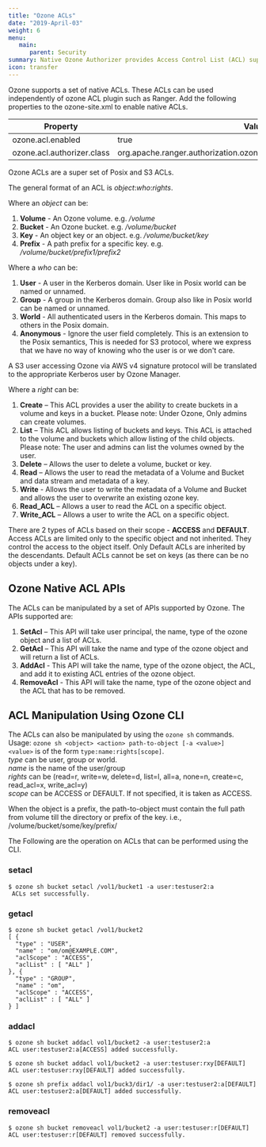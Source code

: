```yaml
---
title: "Ozone ACLs"
date: "2019-April-03"
weight: 6
menu:
   main:
      parent: Security
summary: Native Ozone Authorizer provides Access Control List (ACL) support for Ozone without Ranger integration.
icon: transfer
---
```

<!---
  Licensed to the Apache Software Foundation (ASF) under one or more
  contributor license agreements.  See the NOTICE file distributed with
  this work for additional information regarding copyright ownership.
  The ASF licenses this file to You under the Apache License, Version 2.0
  (the "License"); you may not use this file except in compliance with
  the License.  You may obtain a copy of the License at

      http://www.apache.org/licenses/LICENSE-2.0

  Unless required by applicable law or agreed to in writing, software
  distributed under the License is distributed on an "AS IS" BASIS,
  WITHOUT WARRANTIES OR CONDITIONS OF ANY KIND, either express or implied.
  See the License for the specific language governing permissions and
  limitations under the License.
-->

Ozone supports a set of native ACLs. These ACLs can be used independently 
of ozone ACL plugin such as Ranger.
Add the following properties to the ozone-site.xml to enable native ACLs.

Property|Value
--------|------------------------------------------------------------
ozone.acl.enabled         | true
ozone.acl.authorizer.class| org.apache.ranger.authorization.ozone.authorizer.OzoneNativeAuthorizer

Ozone ACLs are a super set of Posix and S3 ACLs.

The general format of an ACL is _object_:_who_:_rights_.

Where an _object_ can be:

1. **Volume** - An Ozone volume.  e.g. _/volume_
2. **Bucket** - An Ozone bucket. e.g. _/volume/bucket_
3. **Key** - An object key or an object. e.g. _/volume/bucket/key_
4. **Prefix** - A path prefix for a specific key. e.g. _/volume/bucket/prefix1/prefix2_

Where a _who_ can be:

1. **User** - A user in the Kerberos domain. User like in Posix world can be
named or unnamed.
2. **Group** - A group in the Kerberos domain. Group also like in Posix world
can
be named or unnamed.
3. **World** - All authenticated users in the Kerberos domain. This maps to
others in the Posix domain.
4. **Anonymous** - Ignore the user field completely. This is an extension to
the Posix semantics, This is needed for S3 protocol, where we express that
we have no way of knowing who the user is or we don't care.


<div class="alert alert-success" role="alert">
  A S3 user accessing Ozone via AWS v4 signature protocol will be translated
  to the appropriate Kerberos user by Ozone Manager.
</div>

Where a _right_ can be:

1. **Create** – This ACL provides a user the ability to create buckets in a
volume and keys in a bucket. Please note: Under Ozone, Only admins can create volumes.
2. **List** – This ACL allows listing of buckets and keys. This ACL is attached
 to the volume and buckets which allow listing of the child objects. Please note: The user and admins can list the volumes owned by the user.
3. **Delete** – Allows the user to delete a volume, bucket or key.
4. **Read** – Allows the user to read the metadata of a Volume and Bucket and
data stream and metadata of a key.
5. **Write** - Allows the user to write the metadata of a Volume and Bucket and
allows the user to overwrite an existing ozone key.
6. **Read_ACL** – Allows a user to read the ACL on a specific object.
7. **Write_ACL** – Allows a user to write the ACL on a specific object.

There are 2 types of ACLs based on their scope - **ACCESS** and **DEFAULT**.<br>
Access ACLs are limited only to the specific object and not inherited. They control the access to the object itself.
Only Default ACLs are inherited by the descendants. Default ACLs cannot be set on keys (as there can be no objects under a key).


## Ozone Native ACL APIs

The ACLs can be manipulated by a set of APIs supported by Ozone. The APIs
supported are:

1. **SetAcl** – This API will take user principal, the name, type
   of the ozone object and a list of ACLs.
2. **GetAcl** – This API will take the name and type of the ozone object
   and will return a list of ACLs.
3. **AddAcl** - This API will take the name, type of the ozone object, the
   ACL, and add it to existing ACL entries of the ozone object.
4. **RemoveAcl** - This API will take the name, type of the
   ozone object and the ACL that has to be removed.

## ACL Manipulation Using Ozone CLI

The ACLs can also be manipulated by using the `ozone sh` commands.<br>
Usage: `ozone sh <object> <action> path-to-object [-a <value>]` <br>
`<value>` is of the form `type:name:rights[scope]`.<br>
_type_ can be user, group or world.<br>
_name_ is the name of the user/group <br>
_rights_ can be (read=r, write=w, delete=d, list=l, all=a, none=n, create=c, read_acl=x, write_acl=y)<br>
_scope_ can be ACCESS or DEFAULT. If not specified, it is taken as ACCESS.<br>

<div class="alert alert-warning" role="alert">
When the object is a prefix, the path-to-object must contain the full path from volume till the directory or prefix of the key.
i.e., /volume/bucket/some/key/prefix/
</div>

The Following are the operation on ACLs that can be performed using the CLI.

<h3>setacl</h3>

```shell
$ ozone sh bucket setacl /vol1/bucket1 -a user:testuser2:a
 ACLs set successfully.
```

<h3>getacl</h3>

```shell
$ ozone sh bucket getacl /vol1/bucket2 
[ {
  "type" : "USER",
  "name" : "om/om@EXAMPLE.COM",
  "aclScope" : "ACCESS",
  "aclList" : [ "ALL" ]
}, {
  "type" : "GROUP",
  "name" : "om",
  "aclScope" : "ACCESS",
  "aclList" : [ "ALL" ]
} ]
```

<h3>addacl</h3>

```shell
$ ozone sh bucket addacl vol1/bucket2 -a user:testuser2:a
ACL user:testuser2:a[ACCESS] added successfully.

$ ozone sh bucket addacl vol1/bucket2 -a user:testuser:rxy[DEFAULT]
ACL user:testuser:rxy[DEFAULT] added successfully.

$ ozone sh prefix addacl vol1/buck3/dir1/ -a user:testuser2:a[DEFAULT]
ACL user:testuser2:a[DEFAULT] added successfully.
```

<h3>removeacl</h3>

```shell
$ ozone sh bucket removeacl vol1/bucket2 -a user:testuser:r[DEFAULT]
ACL user:testuser:r[DEFAULT] removed successfully.
```

